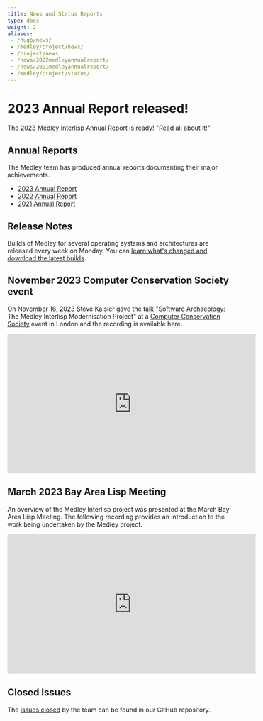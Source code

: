 ```yaml
---
title: News and Status Reports
type: docs
weight: 2
aliases:
 - /hugo/news/
 - /medley/project/news/
 - /project/news
 - /news/2022medleyannualreport/
 - /news/2021medleyannualreport/
 - /medley/project/status/
---
```


# 2023 Annual Report released!

The [2023 Medley Interlisp Annual Report](/project/status/2023medleyannualreport) is ready! "Read all about it!"


## Annual Reports

The Medley team has produced annual reports documenting their major achievements.

- [2023 Annual Report](/project/status/2023medleyannualreport)
- [2022 Annual Report](/project/status/2022medleyannualreport)
- [2021 Annual Report](/project/status/2021medleyannualreport)

## Release Notes

Builds of Medley for several operating systems and architectures are released every week on Monday. You can [learn what's changed and download the latest builds](https://github.com/Interlisp/medley/releases).

## November 2023 Computer Conservation Society event

On November 16, 2023 Steve Kaisler gave the talk "Software Archaeology: The Medley Interlisp Modernisation Project" at a [Computer Conservation Society](https://www.computerconservationsociety.org/) event in London and the recording is available here.

<iframe width="560" height="315" src="https://www.youtube-nocookie.com/embed/VcRsSAzUIx0?si=QIbQ3_owOYbC57uW" title="YouTube video player" frameborder="0" allow="accelerometer; autoplay; clipboard-write; encrypted-media; gyroscope; picture-in-picture; web-share" allowfullscreen></iframe>

## March 2023 Bay Area Lisp Meeting

An overview of the Medley Interlisp project was presented at the March Bay Area
Lisp Meeting.  The following recording provides an introduction to the work
being undertaken by the Medley project.

<iframe width="560" height="315" src="https://www.youtube.com/embed/N1MobfEaoWY" title="YouTube video player" frameborder="0" allow="accelerometer; autoplay; clipboard-write; encrypted-media; gyroscope; picture-in-picture; web-share" allowfullscreen></iframe>

## Closed Issues

The [issues closed](https://github.com/Interlisp/medley/issues?q=is%3Aissue+is%3Aclosed) by the team can be found in our GitHub repository.
